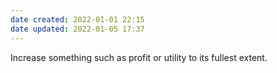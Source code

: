 ```yaml
---
date created: 2022-01-01 22:15
date updated: 2022-01-05 17:37
---
```


Increase something such as profit or utility to its fullest extent.
